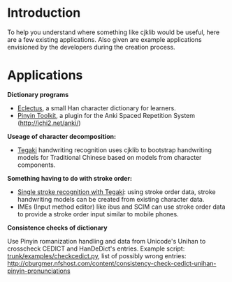 # Introduction #

To help you understand where something like cjklib would be useful, here are a few existing applications. Also given are example applications envisioned by the developers during the creation process.

# Applications #

**Dictionary programs**

  * [Eclectus](http://code.google.com/p/eclectus/), a small Han character dictionary for learners.
  * [Pinyin Toolkit](http://wiki.github.com/batterseapower/pinyin-toolkit), a plugin for the Anki Spaced Repetition System (http://ichi2.net/anki/)

**Useage of character decomposition:**

  * [Tegaki](http://www.tegaki.org) handwriting recognition uses cjklib to bootstrap handwriting models for Traditional Chinese based on models from character components.

**Something having to do with stroke order:**

  * [Single stroke recognition with Tegaki](http://github.com/cburgmer/hwr/commits/strokes): using stroke order data, stroke handwriting models can be created from existing character data.
  * IMEs (Input method editor) like ibus and SCIM can use stroke order data to provide a stroke order input similar to mobile phones.

**Consistence checks of dictionary**

Use Pinyin romanization handling and data from Unicode's Unihan to crosscheck CEDICT and HanDeDict's entries. Example script: [trunk/examples/checkcedict.py](http://code.google.com/p/cjklib/source/browse/trunk/examples/checkcedict.py), list of possibly wrong entries: http://cburgmer.nfshost.com/content/consistency-check-cedict-unihan-pinyin-pronunciations

